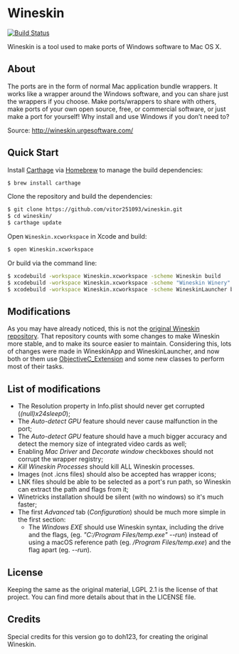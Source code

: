 # Wineskin

[![Build Status](https://travis-ci.org/vitor251093/wineskin.svg?branch=master)](https://travis-ci.org/vitor251093/wineskin)

Wineskin is a tool used to make ports of Windows software to Mac OS X. 

## About
The ports are in the form of normal Mac application bundle wrappers.  It works like a wrapper around the Windows software, and you can share just the wrappers if you choose. Make ports/wrappers to share with others, make ports of your own open source, free, or commercial software, or just make a port for yourself!  Why install and use Windows if you don’t need to?

Source: http://wineskin.urgesoftware.com/

## Quick Start

Install [Carthage](https://github.com/Carthage/Carthage) via [Homebrew](https://brew.sh/) to manage the build dependencies:

```bash
$ brew install carthage
```

Clone the repository and build the dependencies:

```bash
$ git clone https://github.com/vitor251093/wineskin.git
$ cd wineskin/
$ carthage update
```

Open `Wineskin.xcworkspace` in Xcode and build:

```bash
$ open Wineskin.xcworkspace
```

Or build via the command line:

```bash
$ xcodebuild -workspace Wineskin.xcworkspace -scheme Wineskin build
$ xcodebuild -workspace Wineskin.xcworkspace -scheme "Wineskin Winery" build
$ xcodebuild -workspace Wineskin.xcworkspace -scheme WineskinLauncher build
```


## Modifications
As you may have already noticed, this is not the [original Wineskin repository](https://sourceforge.net/p/wineskin/code/ci/master/tree/). That repository counts with some changes to make Wineskin more stable, and to make its source easier to maintain. Considering this, lots of changes were made in WineskinApp and WineskinLauncher, and now both or them use [ObjectiveC_Extension](https://github.com/vitor251093/ObjectiveC_Extension) and some new classes to perform most of their tasks. 

## List of modifications
- The Resolution property in Info.plist should never get corrupted (*(null)x24sleep0*);
- The *Auto-detect GPU* feature should never cause malfunction in the port;
- The *Auto-detect GPU* feature should have a much bigger accuracy and detect the memory size of integrated video cards as well;
- Enabling *Mac Driver* and *Decorate window* checkboxes should not corrupt the wrapper registry;
- *Kill Wineskin Processes* should kill ALL Wineskin processes.
- Images (not .icns files) should also be accepted has wrapper icons;
- LNK files should be able to be selected as a port's run path, so Wineskin can extract the path and flags from it;
- Winetricks installation should be silent (with no windows) so it's much faster;
- The first *Advanced* tab (*Configuration*) should be much more simple in the first section:
    - The *Windows EXE* should use Wineskin syntax, including the drive and the flags, (eg. *"C:/Program Files/temp.exe" --run*) instead of using a macOS reference path (eg. */Program Files/temp.exe*) and the flag apart (eg. *--run*).

## License
Keeping the same as the original material, LGPL 2.1 is the license of that project. You can find more details about that in the LICENSE file.

## Credits
Special credits for this version go to doh123, for creating the original Wineskin.
